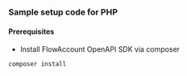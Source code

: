 ### Sample setup code for PHP

#### Prerequisites
- Install FlowAccount OpenAPI SDK via composer 
```shell
composer install
```
